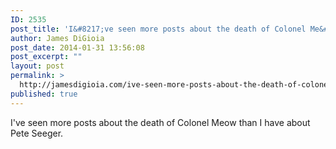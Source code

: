 ```yaml
---
ID: 2535
post_title: 'I&#8217;ve seen more posts about the death of Colonel Me&#8230;'
author: James DiGioia
post_date: 2014-01-31 13:56:08
post_excerpt: ""
layout: post
permalink: >
  http://jamesdigioia.com/ive-seen-more-posts-about-the-death-of-colonel-me/
published: true
---
```

I've seen more posts about the death of Colonel Meow than I have about Pete Seeger.